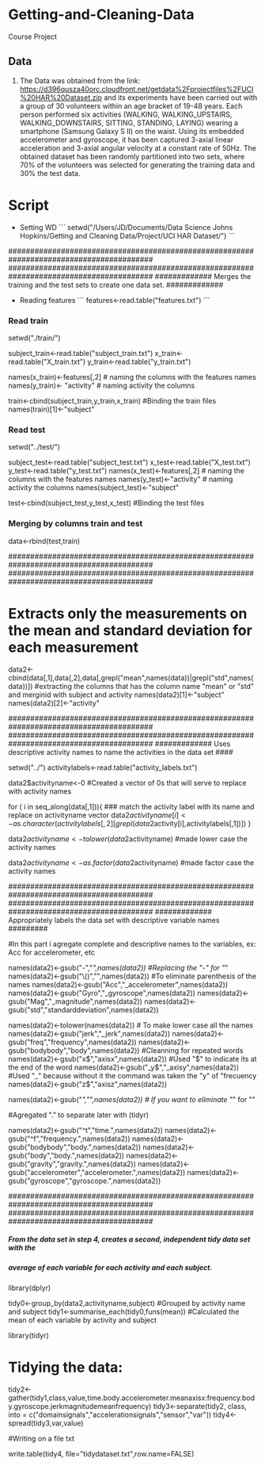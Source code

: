 # Getting-and-Cleaning-Data
Course Project

## Data

1. The Data was obtained from the link: https://d396qusza40orc.cloudfront.net/getdata%2Fprojectfiles%2FUCI%20HAR%20Dataset.zip and its experiments have been carried out with a group of 30 volunteers within an age bracket of 19-48 years. Each person performed six activities (WALKING, WALKING_UPSTAIRS, WALKING_DOWNSTAIRS, SITTING, STANDING, LAYING) wearing a smartphone (Samsung Galaxy S II) on the waist. Using its embedded accelerometer and gyroscope, it has been captured 3-axial linear acceleration and 3-axial angular velocity at a constant rate of 50Hz. The obtained dataset has been randomly partitioned into two sets, where 70% of the volunteers was selected for generating the training data and 30% the test data.


# Script

- Setting WD
´´´
setwd("/Users/JD/Documents/Data Science Johns Hopkins/Getting and Cleaning Data/Project/UCI HAR Dataset/")
´´´

#########################################################################################
#########################################################################################
############# Merges the training and the test sets to create one data set. #############

- Reading features
´´´
features<-read.table("features.txt")
´´´
### Read train ###

setwd("./train/")

subject_train<-read.table("subject_train.txt")
x_train<-read.table("X_train.txt")
y_train<-read.table("y_train.txt")

names(x_train)<-features[,2]     # naming the columns with the features names
names(y_train)<- "activity"     # naming activity the columns 

train<-cbind(subject_train,y_train,x_train)  #Binding the train files
names(train)[1]<-"subject"

### Read test ###

setwd("../test/")

subject_test<-read.table("subject_test.txt")
x_test<-read.table("X_test.txt")
y_test<-read.table("y_test.txt")
names(x_test)<-features[,2]         # naming the columns with the features names
names(y_test)<-"activity"           # naming activity the columns
names(subject_test)<-"subject"

test<-cbind(subject_test,y_test,x_test)  #Binding the test files

### Merging by columns train and test ###

data<-rbind(test,train)


#########################################################################################
#########################################################################################
# Extracts only the measurements on the mean and standard deviation for each measurement 


data2<-cbind(data[,1],data[,2],data[,grepl("mean",names(data))|grepl("std",names(data))])   #extracting the columns that has the column name "mean" or "std" and merginid with subject and activity
names(data2)[1]<-"subject"
names(data2)[2]<-"activity"


#########################################################################################
#########################################################################################
############# Uses descriptive activity names to name the activities in the data set ####


setwd("../")
activitylabels<-read.table("activity_labels.txt")

data2$activityname<-0    #Created a vector of 0s that will serve to replace with activity names

for ( i in seq_along(data[,1])){     ### match the activity label with its name and replace on activityname vector
  data2$activityname[i]<-as.character(activitylabels[,2][grepl(data2$activity[i],activitylabels[,1])])
}

data2$activityname<-tolower(data2$activityname)  #made lower case the activity names

data2$activityname<-as.factor(data2$activityname)    #made factor case the activity names


#########################################################################################
#########################################################################################
############# Appropriately labels the data set with descriptive variable names #########

#In this part i agregate complete and descriptive names to the variables, ex: Acc for accelerometer, etc

names(data2)<-gsub("-","_",names(data2))   #Replacing the "-" for "_"
names(data2)<-gsub("\\()","",names(data2))   #To eliminate parenthesis of the names
names(data2)<-gsub("Acc","_accelerometer",names(data2))
names(data2)<-gsub("Gyro","_gyroscope",names(data2))
names(data2)<-gsub("Mag","_magnitude",names(data2))
names(data2)<-gsub("std","standarddeviation",names(data2))

names(data2)<-tolower(names(data2))       # To make lower case all the names
names(data2)<-gsub("jerk","_jerk",names(data2))
names(data2)<-gsub("freq","frequency",names(data2))
names(data2)<-gsub("bodybody","body",names(data2)) #Cleanning for repeated words
names(data2)<-gsub("x$","axisx",names(data2))    #Used "$" to indicate its at the end of the word
names(data2)<-gsub("_y$","_axisy",names(data2))  #Used "_" because without it the command was taken the "y" of "frecuency
names(data2)<-gsub("z$","axisz",names(data2))

names(data2)<-gsub("_","",names(data2))   # If you want to eliminate "_" for ""

#Agregated "." to separate later with (tidyr) 

names(data2)<-gsub("^t","time.",names(data2))
names(data2)<-gsub("^f","frequency.",names(data2))
names(data2)<-gsub("bodybody","body.",names(data2))
names(data2)<-gsub("body","body.",names(data2))
names(data2)<-gsub("gravity","gravity.",names(data2))
names(data2)<-gsub("accelerometer","accelerometer.",names(data2))
names(data2)<-gsub("gyroscope","gyroscope.",names(data2))


#########################################################################################
#########################################################################################
##### From the data set in step 4, creates a second, independent tidy data set with the 
##### average of each variable for each activity and each subject.


library(dplyr)

tidy0<-group_by(data2,activityname,subject)  #Grouped by activity name and subject
tidy1<-summarise_each(tidy0,funs(mean))    #Calculated the mean of each variable by activity and subject

library(tidyr)

# Tidying the data:
tidy2<-gather(tidy1,class,value,time.body.accelerometer.meanaxisx:frequency.body.gyroscope.jerkmagnitudemeanfrequency)
tidy3<-separate(tidy2, class, into = c("domainsignals","accelerationsignals","sensor","var"))
tidy4<-spread(tidy3,var,value)

#Writing on a file txt

write.table(tidy4, file="tidydataset.txt",row.name=FALSE)
